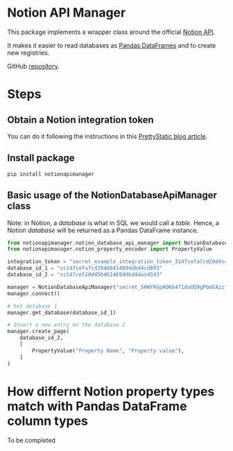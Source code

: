 # Notion API Manager

This package implements a wrapper class around the official [Notion API](https://developers.notion.com/).

It makes it easier to read databases as [Pandas DataFrames](https://pandas.pydata.org/docs/reference/api/pandas.DataFrame.html) and to create new registries.

GitHub [repository](https://github.com/rubchume/NotionApiManager).

# Steps

## Obtain a Notion integration token

You can do it following the instructions in this [PrettyStatic blog article](https://prettystatic.com/notion-api-python/).

## Install package

```shell
pip install notionapimanager
```

## Basic usage of the NotionDatabaseApiManager class
Note: in Notion, a _database_ is what in SQL we would call a _table_.
Hence, a Notion _database_ will be returned as a Pandas DataFrame instance.

```python
from notionapimanager.notion_database_api_manager import NotionDatabaseApiManager
from notionapimanager.notion_property_encoder import PropertyValue

integration_token = "secret_example_integration_token_3147cefa7cd20d4s45677dfasd34"
database_id_1 = "cc147cefa7cd20d4841469ddbd4cd893"
database_id_2 = "cc147cef20d456461469ddbd4das4593"

manager = NotionDatabaseApiManager("secret_SHWYRGpAOK6471doOQ9gPbmEAzzfsdfpznGlPzCFwCW", [database_id_1, database_id_2])
manager.connect()

# Get database 1
manager.get_database(database_id_1)

# Insert a new entry on the database 2
manager.create_page(
    database_id_2,
    [
        PropertyValue("Property Name", "Property value"),
    ]
)
```

# How differnt Notion property types match with Pandas DataFrame column types

To be completed

